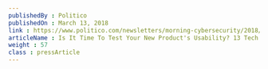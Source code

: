 ```yaml
---
publishedBy : Politico
publishedOn : March 13, 2018
link : https://www.politico.com/newsletters/morning-cybersecurity/2018/03/13/wheres-the-us-doctrine-on-cyber-warfare-129860
articleName : Is It Time To Test Your New Product's Usability? 13 Tech Experts Weigh In
weight : 57 
class : pressArticle
---
```

